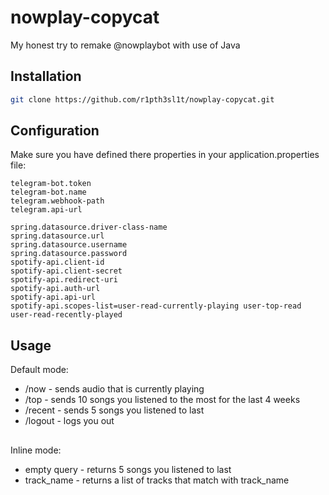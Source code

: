 # nowplay-copycat

My honest try to remake @nowplaybot with use of Java

## Installation

```bash
git clone https://github.com/r1pth3sl1t/nowplay-copycat.git
```

## Configuration
Make sure you have defined there properties in your application.properties file:
```
telegram-bot.token
telegram-bot.name
telegram.webhook-path
telegram.api-url

spring.datasource.driver-class-name
spring.datasource.url
spring.datasource.username
spring.datasource.password
spotify-api.client-id
spotify-api.client-secret
spotify-api.redirect-uri
spotify-api.auth-url
spotify-api.api-url
spotify-api.scopes-list=user-read-currently-playing user-top-read user-read-recently-played

```

## Usage
Default mode:
- /now - sends audio that is currently playing
- /top - sends 10 songs you listened to the most for  the last 4 weeks
- /recent - sends 5 songs you listened to last
- /logout - logs you out
##
Inline mode:
- empty query - returns 5 songs you listened to last
- track_name - returns a list of tracks that match with track_name
##
